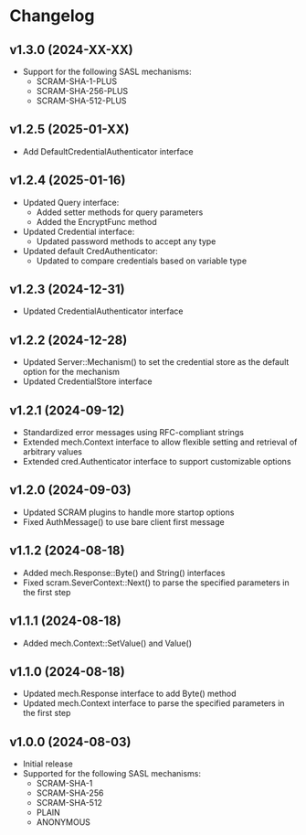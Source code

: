 # Changelog

## v1.3.0 (2024-XX-XX)
- Support for the following SASL mechanisms:
  - SCRAM-SHA-1-PLUS
  - SCRAM-SHA-256-PLUS
  - SCRAM-SHA-512-PLUS

## v1.2.5 (2025-01-XX)
- Add DefaultCredentialAuthenticator interface

## v1.2.4 (2025-01-16)
- Updated Query interface:
  - Added setter methods for query parameters
  - Added the EncryptFunc method
- Updated Credential interface:
  - Updated password methods to accept any type
- Updated default CredAuthenticator:
  - Updated to compare credentials based on variable type

## v1.2.3 (2024-12-31)
- Updated CredentialAuthenticator interface

## v1.2.2 (2024-12-28)
- Updated Server::Mechanism() to set the credential store as the default option for the mechanism
- Updated CredentialStore interface 

## v1.2.1 (2024-09-12)
- Standardized error messages using RFC-compliant strings
- Extended mech.Context interface to allow flexible setting and retrieval of arbitrary values
- Extended cred.Authenticator interface to support customizable options

## v1.2.0 (2024-09-03)
- Updated SCRAM plugins to handle more startop options
- Fixed AuthMessage() to use bare client first message

## v1.1.2 (2024-08-18)
- Added mech.Response::Byte() and String() interfaces
- Fixed scram.SeverContext::Next() to parse the specified parameters in the first step

## v1.1.1 (2024-08-18)
- Added mech.Context::SetValue() and Value()

## v1.1.0 (2024-08-18)
- Updated mech.Response interface to add Byte() method
- Updated mech.Context interface to parse the specified parameters in the first step

## v1.0.0 (2024-08-03)
- Initial release  
- Supported for the following SASL mechanisms:
  - SCRAM-SHA-1
  - SCRAM-SHA-256
  - SCRAM-SHA-512
  - PLAIN
  - ANONYMOUS

